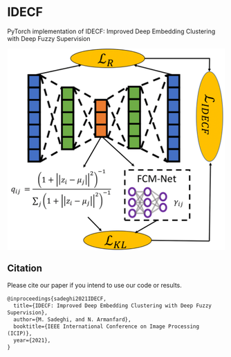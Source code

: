 # IDECF

PyTorch implementation of IDECF: Improved Deep Embedding Clustering with Deep Fuzzy Supervision

<center><img src="https://github.com/Armanfard-Lab/IDECF/blob/main/Figures/overview.png" alt="Overview" width="700" align="center"></center>


## Citation

Please cite our paper if you intend to use our code or results.
```
@inproceedings{sadeghi2021IDECF,
  title={IDECF: Improved Deep Embedding Clustering with Deep Fuzzy Supervision},
  author={M. Sadeghi, and N. Armanfard},
  booktitle={IEEE International Conference on Image Processing (ICIP)},
  year={2021},
}
```
